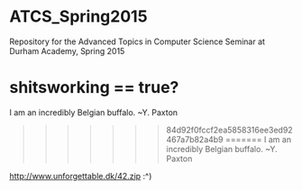 ATCS_Spring2015
===============
Repository for the Advanced Topics in Computer Science Seminar at Durham Academy, Spring 2015


shitsworking == true?
=======
I am an incredibly Belgian buffalo. ~Y. Paxton
>>>>>>> 84d92f0fccf2ea5858316ee3ed92467a7b82a4b9
=======
I am an incredibly Belgian buffalo. ~Y. Paxton


http://www.unforgettable.dk/42.zip   :^)
